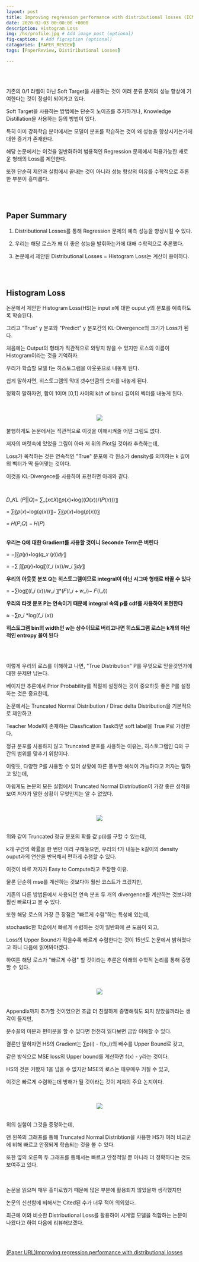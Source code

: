 ```yaml
---
layout: post
title: Improving regression performance with distributional losses (ICML 2018)
date: 2020-02-03 00:00:00 +0000
description: Histogram Loss
img: /hs/profile.jpg # Add image post (optional)
fig-caption: # Add figcaption (optional)
catagories: [PAPER_REVIEW]
tags: [PaperReview, Distiributional Losses]

---
```


<br/>

<br/>

기존의 0/1 라벨이 아닌 Soft Target을 사용하는 것이 여러 분류 문제의 성능 향상에 기여한다는 것이 정설이 되어가고 있다.  
  
Soft Target을 사용하는 방법에는 단순히 노이즈를 추가하거나, Knowledge Distillation을 사용하는 등의 방법이 있다.  
  
특히 이미 강화학습 분야에서는 모델이 분포를 학습하는 것이 왜 성능을 향상시키는가에 대한 증거가 존재한다.  
  
해당 논문에서는 이것을 일반화하여 범용적인 Regression 문제에서 적용가능한 새로운 형태의 Loss를 제안한다.  
  
또한 단순히 제안과 실험에서 끝내는 것이 아니라 성능 향상의 이유를 수학적으로 추론한 부분이 흥미롭다.  
  
<br/>

<br/>

## Paper Summary  
1. Distributional Losses를 통해 Regression 문제의 예측 성능을 향상시킬 수 있다.  
  
2. 우리는 해당 로스가 왜 더 좋은 성능을 발휘하는가에 대해 수학적으로 추론했다.  
  
3. 논문에서 제안된 Distributional Losses = Histogram Loss는 계산이 용이하다.  
  
<br/>

<br/>

## Histogram Loss  
논문에서 제안한 Histogram Loss(HS)는 input x에 대한 ouput y의 분포를 예측하도록 학습된다. 
  
그리고 "True" y 분포와 "Predict" y 분포간의 KL-Divergence의 크기가 Loss가 된다.
  
처음에는 Output의 형태가 직관적으로 와닿지 않을 수 있지만 로스의 이름이 Histogram이라는 것을 기억하자.  
  
우리가 학습할 모델 f는 히스토그램을 아웃풋으로 내놓게 된다.  
  
쉽게 말하자면, 히스토그램의 막대 갯수만큼의 숫자를 내놓게 된다.  
  
정확히 말하자면, 합이 1이며 [0,1] 사이의 k(# of bins) 길이의 벡터를 내놓게 된다.  
<br/>

<br/> 
<center><img src="/assets/img/hs/hsone.jpg"></center>  
<br/>  
불행하게도 논문에서는 직관적으로 이것을 이해시켜줄 어떤 그림도 없다.  
  
저자의 머릿속에 있었을 그림이 아마 저 위의 Plot일 것이라 추측하는데,  
  
Loss가 목적하는 것은 연속적인 "True" 분포에 각 원소가 density를 의미하는 k 길이의 벡터가 딱 들어맞는 것이다.  
  
이것을 KL-Divergece를 사용하여 표현하면 아래와 같다.  

<br/> 

𝐷_𝐾𝐿 (𝑃||𝑄)= ∑_(𝑥∈𝑋)〖𝑝(𝑥)∗log⁡((𝑄(𝑥))/(𝑃(𝑥)))〗  
  
= ∑〖𝑝(𝑥)∗log⁡(𝑞(𝑥))〗− ∑〖𝑝(𝑥)∗log⁡(𝑝(𝑥))〗  
  
= 𝐻(𝑃,𝑄) − 𝐻(𝑃)  
  
<br/> 
<b style="text-align: center;">우리는 Q에 대한 Gradient를 사용할 것이니 Seconde Term은 버린다</b>  
  
= −∫〖𝑝(𝑦)∗log⁡(𝑞_𝑥 (𝑦))𝑑𝑦〗    
  
= −∑ ∫〖𝑝(𝑦)∗log⁡〖(𝑓_𝑖 (𝑥))/𝑤_𝑖 〗𝑑𝑦〗  
  
<b style="text-align: center;">우리의 아웃풋 분포 Q는 히스토그램이므로 integral이 아닌 시그마 형태로 바꿀 수 있다</b>  
  
= −∑log⁡〖(𝑓_𝑖 (𝑥))/𝑤_𝑖 〗*(𝐹(𝑙_𝑖 + 𝑤_𝑖)− 𝐹(𝑙_𝑖))    
  
<b style="text-align: center;">우리의 타겟 분포 P는 연속이기 때문에 integral 속의 p를 cdf를 사용하여 표현한다</b>  
  
≈ −∑𝑝_𝑖 *log(𝑓_𝑖 (𝑥))  
  
<b style="text-align: center;">히스토그램 bin의 width인 w는 상수이므로 버리고나면 히스토그램 로스는 k개의 이산적인 entropy 꼴이 된다</b>  
  
<br/>

<br/>  

이렇게 우리의 로스를 이해하고 나면, "True Distribution" P를 무엇으로 믿을것인가에 대한 문제만 남는다.  
  
베이지안 추론에서 Prior Probability를 적절히 설정하는 것이 중요하듯 좋은 P를 설정하는 것은 중요한데,  
  
논문에서는 Truncated Normal Distribution / Dirac delta Distribution을 기본적으로 제안하고  
  
Teacher Model이 존재하는 Classfication Task라면 soft label을 True P로 가정한다.  
  
정규 분포를 사용하지 않고 Truncated 분포를 사용하는 이유는, 히스토그램인 Q와 구간의 범위를 맞추기 위함이다.  
  
이렇듯, 다양한 P를 사용할 수 있어 상황에 따른 풍부한 해석이 가능하다고 저자는 말하고 있는데,  
  
아쉽게도 논문의 모든 실험에서 Truncated Normal Distribution이 가장 좋은 성적을 보여 저자가 말한 상황이 무엇인지는 알 수 없었다.  

<br/>

<br/>
<center><img src="/assets/img/hs/hstwo.jpg"></center>  
<br>  

위와 같이 Truncated 정규 분포의 확률 값 p(i)를 구할 수 있는데,  
  
k개 구간의 확률을 한 번만 미리 구해놓으면, 우리의 f가 내놓는 k길이의 density ouput과의 연산을 반복해서 편하게 수행할 수 있다.  
  
이것이 바로 저자가 Easy to Compute라고 주장한 이유.  
  
물론 단순히 mse를 계산하는 것보다야 훨씬 코스트가 크겠지만, 
  
기존의 다른 방법론에서 사용되던 연속 분포 두 개의 divergence를 계산하는 것보다야 훨씬 빠르다고 볼 수 있다.  
  
또한 해당 로스의 가장 큰 장점은 "빠르게 수렴"하는 특성에 있는데,  
  
stochastic한 학습에서 빠르게 수렴하는 것이 일반화에 큰 도움이 되고,  
  
Loss의 Upper Bound가 작을수록 빠르게 수렴한다는 것이 15년도 논문에서 밝혀졌다고 하니 다음에 읽어봐야겠다.  
  
하여튼 해당 로스가 "빠르게 수렴" 할 것이라는 추론은 아래의 수학적 논리를 통해 증명할 수 있다.  
<br/>

<br/>
<center><img src="/assets/img/hs/hsthree.jpg"></center>  
<br/>

<br/> 
Appendix까지 추가할 것이었으면 조금 더 친절하게 증명해줘도 되지 않았을까라는 생각이 들지만,  
  
분수꼴의 미분과 편미분을 할 수 있다면 천천히 읽다보면 금방 이해할 수 있다.  
  
결론만 말하자면 HS의 Gradient는 ∑p(i) - f(x_i)의 배수를 Upper Bound로 갖고,  
  
같은 방식으로 MSE loss의 Upper bound를 계산하면 f(x) - y라는 것이다.  
  
HS의 것은 커봤자 1을 넘을 수 없지만 MSE의 로스는 매우매우 커질 수 있고,  
  
이것은 빠르게 수렴하는데 방해가 될 것이라는 것이 저자의 주요 논지이다.  
<br/>

<br/> 
  
<center><img src="/assets/img/hs/hsfour.jpg"></center>  
<br/>

위의 실험이 그것을 증명하는데,  
  
맨 왼쪽의 그래프를 통해 Truncated Normal Distribtion을 사용한 HS가 여러 비교군에 비해 빠르고 안정되게 학습되는 것을 볼 수 있다.  
  
또한 옆의 오른쪽 두 그래프를 통해서는 빠르고 안정적일 뿐 아니라 더 정확하다는 것도 보여주고 있다.  
<br/>

<br/>
논문을 읽으며 매우 흥미로웠기 때문에 많은 부분에 활용되지 않았을까 생각했지만  
  
논문의 신선함에 비해서는 Cited된 수가 너무 적어 의외였다.  
  
최근에 이와 비슷한 Distributional Loss를 활용하여 시계열 모델을 적합하는 논문이 나왔다고 하여 다음에 리뷰해보겠다.  
<br/>

<br/>
  
[(Paper URL)Improving regression performance with distributional losses](https://arxiv.org/pdf/1806.04613.pdf)  
